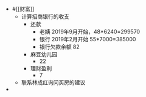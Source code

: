 - #[[财富]]
    - 计算招商银行的收支
        - 还款
            - 老姨 2019年9月开始，48*6240=299570
            - 银行 2019年2月开始 55*7000=385000
            - 银行欠款余额 82
        - 麻豆幼儿园
            - 22
        - 理财盈利
            - 7
    - 联系林成红询问买房的建议
- 
